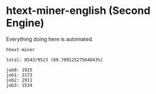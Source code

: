 # htext-miner-english (Second Engine)

Everything doing here is automated.

```
htext-miner

total: 8543/9523 (89.70912527564843%)

job0: 1925
job1: 2173
job2: 2911
job3: 1534
```